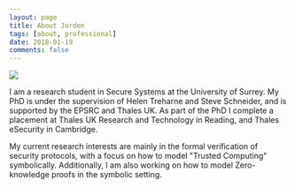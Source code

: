 ```yaml
---
layout: page
title: About Jorden
tags: [about, professional]
date: 2018-01-19
comments: false
---
```


<img src="{{ site.authorpic }}" class="img-landing author-photo">

I am a research student in Secure Systems at the University of Surrey. My PhD is
under the supervision of Helen Treharne and Steve Schneider, and is supported by
the EPSRC and Thales UK. As part of the PhD I complete a placement at Thales
UK Research and Technology in Reading, and Thales eSecurity in Cambridge.

My current research interests are mainly in the formal verification of security
protocols, with a focus on how to model "Trusted Computing" symbolically.
Additionally, I am also working on how to model Zero-knowledge proofs in the
symbolic setting. 
